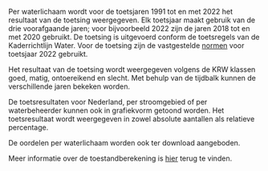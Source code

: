 Per waterlichaam wordt voor de toetsjaren 1991 tot en met 2022 het resultaat van de toetsing weergegeven. Elk toetsjaar maakt gebruik van de drie voorafgaande jaren; voor bijvoorbeeld 2022 zijn de jaren 2018 tot en met 2020 gebruikt. De toetsing is uitgevoerd conform de toetsregels van de Kaderrichtlijn Water. Voor de toetsing zijn de vastgestelde [normen](https://www.waterkwaliteitsportaal.nl/wkp.webapplication/) voor toetsjaar 2022 gebruikt.

Het resultaat van de toetsing wordt weergegeven volgens de KRW klassen goed, matig, ontoereikend en slecht. Met behulp van de tijdbalk kunnen de verschillende jaren bekeken worden.

De toetsresultaten voor Nederland, per stroomgebied of per waterbeheerder kunnen ook in grafiekvorm getoond worden. Het toetsresultaat wordt weergegeven in zowel absolute aantallen als relatieve percentage.

De oordelen per waterlichaam worden ook ter download aangeboden.

Meer informatie over de toestandberekening is [hier](http://publications.deltares.nl/11203728_006.pdf) terug te vinden.
